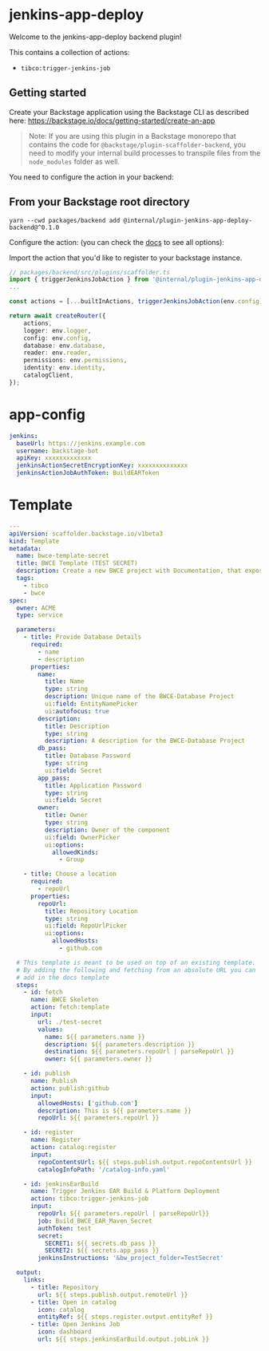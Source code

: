 # jenkins-app-deploy

Welcome to the jenkins-app-deploy backend plugin!

This contains a collection of actions:

- `tibco:trigger-jenkins-job`

## Getting started

Create your Backstage application using the Backstage CLI as described here:
https://backstage.io/docs/getting-started/create-an-app

> Note: If you are using this plugin in a Backstage monorepo that contains the code for `@backstage/plugin-scaffolder-backend`, you need to modify your internal build processes to transpile files from the `node_modules` folder as well.

You need to configure the action in your backend:

## From your Backstage root directory

```
yarn --cwd packages/backend add @internal/plugin-jenkins-app-deploy-backend@^0.1.0
```

Configure the action:
(you can check the [docs](https://backstage.io/docs/features/software-templates/writing-custom-actions#registering-custom-actions) to see all options):

Import the action that you'd like to register to your backstage instance.

```typescript
// packages/backend/src/plugins/scaffolder.ts
import { triggerJenkinsJobAction } from '@internal/plugin-jenkins-app-deploy-backend';
...

const actions = [...builtInActions, triggerJenkinsJobAction(env.config)];

return await createRouter({
    actions,
    logger: env.logger,
    config: env.config,
    database: env.database,
    reader: env.reader,
    permissions: env.permissions,
    identity: env.identity,
    catalogClient,
});
```

# app-config

```yaml
jenkins:
  baseUrl: https://jenkins.example.com
  username: backstage-bot
  apiKey: xxxxxxxxxxxxx
  jenkinsActionSecretEncryptionKey: xxxxxxxxxxxxxx
  jenkinsActionJobAuthToken: BuildEARToken
```

# Template

```yaml
---
apiVersion: scaffolder.backstage.io/v1beta3
kind: Template
metadata:
  name: bwce-template-secret
  title: BWCE Template (TEST SECRET)
  description: Create a new BWCE project with Documentation, that exposes a configured database table with multiple secrets.
  tags:
    - tibco
    - bwce
spec:
  owner: ACME
  type: service

  parameters:
    - title: Provide Database Details
      required:
        - name
        - description
      properties:
        name:
          title: Name
          type: string
          description: Unique name of the BWCE-Database Project
          ui:field: EntityNamePicker
          ui:autofocus: true
        description:
          title: Description
          type: string
          description: A description for the BWCE-Database Project
        db_pass:
          title: Database Password
          type: string
          ui:field: Secret
        app_pass:
          title: Application Password
          type: string
          ui:field: Secret
        owner:
          title: Owner
          type: string
          description: Owner of the component
          ui:field: OwnerPicker
          ui:options:
            allowedKinds:
              - Group

    - title: Choose a location
      required:
        - repoUrl
      properties:
        repoUrl:
          title: Repository Location
          type: string
          ui:field: RepoUrlPicker
          ui:options:
            allowedHosts:
              - github.com

  # This template is meant to be used on top of an existing template.
  # By adding the following and fetching from an absolute URL you can
  # add in the docs template
  steps:
    - id: fetch
      name: BWCE Skeleton
      action: fetch:template
      input:
        url: ./test-secret
        values:
          name: ${{ parameters.name }}
          description: ${{ parameters.description }}
          destination: ${{ parameters.repoUrl | parseRepoUrl }}
          owner: ${{ parameters.owner }}

    - id: publish
      name: Publish
      action: publish:github
      input:
        allowedHosts: ['github.com']
        description: This is ${{ parameters.name }}
        repoUrl: ${{ parameters.repoUrl }}

    - id: register
      name: Register
      action: catalog:register
      input:
        repoContentsUrl: ${{ steps.publish.output.repoContentsUrl }}
        catalogInfoPath: '/catalog-info.yaml'

    - id: jenkinsEarBuild
      name: Trigger Jenkins EAR Build & Platform Deployment
      action: tibco:trigger-jenkins-job
      input:
        repoUrl: ${{ parameters.repoUrl | parseRepoUrl}}
        job: Build_BWCE_EAR_Maven_Secret
        authToken: test
        secret:
          SECRET1: ${{ secrets.db_pass }}
          SECRET2: ${{ secrets.app_pass }}
        jenkinsInstructions: '&bw_project_folder=TestSecret'

  output:
    links:
      - title: Repository
        url: ${{ steps.publish.output.remoteUrl }}
      - title: Open in catalog
        icon: catalog
        entityRef: ${{ steps.register.output.entityRef }}
      - title: Open Jenkins Job
        icon: dashboard
        url: ${{ steps.jenkinsEarBuild.output.jobLink }}
```
